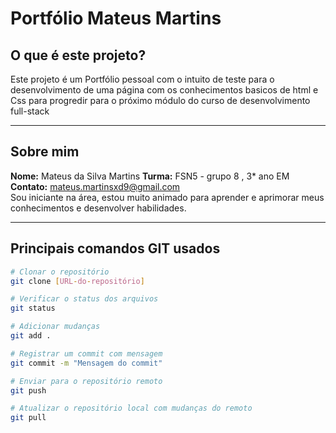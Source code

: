 # Portfólio Mateus Martins

## O que é este projeto?

Este projeto é um Portfólio pessoal com o intuito de teste para o desenvolvimento de uma página com os conhecimentos basicos de html e Css para progredir para o próximo módulo do curso de desenvolvimento full-stack


---

## Sobre mim

**Nome:** Mateus da Silva Martins 
**Turma:** FSN5 - grupo 8 ,  3* ano EM
**Contato:** mateus.martinsxd9@gmail.com  
Sou iniciante na área, estou muito animado para aprender e aprimorar meus conhecimentos e desenvolver habilidades.

---

## Principais comandos GIT usados

```bash
# Clonar o repositório
git clone [URL-do-repositório]

# Verificar o status dos arquivos
git status

# Adicionar mudanças
git add .

# Registrar um commit com mensagem
git commit -m "Mensagem do commit"

# Enviar para o repositório remoto
git push

# Atualizar o repositório local com mudanças do remoto
git pull